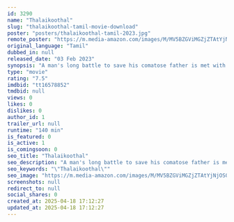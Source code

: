 ```yaml
---
id: 3290
name: "Thalaikoothal"
slug: "thalaikoothal-tamil-movie-download"
poster: "posters/thalaikoothal-tamil-2023.jpg"
remote_poster: "https://m.media-amazon.com/images/M/MV5BZGViMGZjZTAtYjNjOS00OTgwLTk2NjItOWJkZWE0YTk4ODU3XkEyXkFqcGc@._V1_SX300.jpg"
original_language: "Tamil"
dubbed_in: null
released_date: "03 Feb 2023"
synopsis: "A man's long battle to save his comatose father is met with financial obstacles, and with his family suggesting euthanasia as the best possible option. What will he do?"
type: "movie"
rating: "7.5"
imdbid: "tt16578852"
tmdbid: null
views: 0
likes: 0
dislikes: 0
author_id: 1
trailer_url: null
runtime: "140 min"
is_featured: 0
is_active: 1
is_comingsoon: 0
seo_title: "Thalaikoothal"
seo_description: "A man's long battle to save his comatose father is met with financial obstacles, and with his family suggesting euthanasia as the best possible option. What will he do?"
seo_keywords: "\"Thalaikoothal\""
seo_image: "https://m.media-amazon.com/images/M/MV5BZGViMGZjZTAtYjNjOS00OTgwLTk2NjItOWJkZWE0YTk4ODU3XkEyXkFqcGc@._V1_SX300.jpg"
screenshots: null
redirect_to: null
social_shares: 0
created_at: 2025-04-18 17:12:27
updated_at: 2025-04-18 17:12:27
---
```


